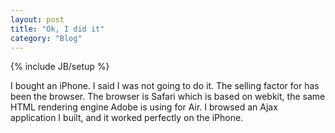 ```yaml
---
layout: post
title: "Ok, I did it"
category: "Blog"
---
```

{% include JB/setup %}

I bought an iPhone. I said I was not going to do it. The selling factor for has been the browser. The browser is Safari which is based on webkit, the same HTML rendering engine Adobe is using for Air. I browsed an Ajax application I built, and it worked perfectly on the iPhone.